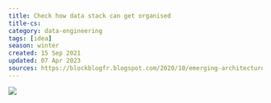 ```yaml
---
title: Check how data stack can get organised
title-cs: 
category: data-engineering
tags: [idea]
season: winter
created: 15 Sep 2021
updated: 07 Apr 2023
sources: https://blockblogfr.blogspot.com/2020/10/emerging-architectures-for-modern-data.html
---
```


![](../../assets/files/modern-data-infrastructure.png)